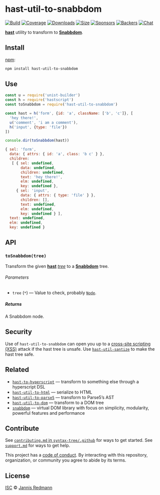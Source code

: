# hast-util-to-snabbdom

[![Build][build-badge]][build]
[![Coverage][coverage-badge]][coverage]
[![Downloads][downloads-badge]][downloads]
[![Size][size-badge]][size]
[![Sponsors][sponsors-badge]][collective]
[![Backers][backers-badge]][collective]
[![Chat][chat-badge]][chat]

[**hast**][hast] utility to transform to [**Snabbdom**][snabbdom].

## Install

[npm][]:

```sh
npm install hast-util-to-snabbdom
```

## Use

```js
const u = require('unist-builder')
const h = require('hastscript')
const toSnabbdom = require('hast-util-to-snabbdom')

const hast = h('form', {id: 'a', className: ['b', 'c']}, [
  'hey there!',
  u('comment', 'i am a comment'),
  h('input', {type: 'file'})
])

console.dir(toSnabbdom(hast))
```

```js
{ sel: 'form',
  data: { attrs: { id: 'a', class: 'b c' } },
  children:
   [ { sel: undefined,
       data: undefined,
       children: undefined,
       text: 'hey there!',
       elm: undefined,
       key: undefined },
     { sel: 'input',
       data: { attrs: { type: 'file' } },
       children: [],
       text: undefined,
       elm: undefined,
       key: undefined } ],
  text: undefined,
  elm: undefined,
  key: undefined }
```

## API

### `toSnabbdom(tree)`

Transform the given [**hast**][hast] [*tree*][tree] to a
[**Snabbdom**][snabbdom] tree.

###### Parameters

*   `tree` (`*`) — Value to check, probably [`Node`][node].

##### Returns

A Snabbdom node.

## Security

Use of `hast-util-to-snabbdom` can open you up to a
[cross-site scripting (XSS)][xss] attack if the hast tree is unsafe.
Use [`hast-util-santize`][sanitize] to make the hast tree safe.

## Related

*   [`hast-to-hyperscript`](https://github.com/syntax-tree/hast-to-hyperscript)
    — transform to something else through a hyperscript DSL
*   [`hast-util-to-html`](https://github.com/syntax-tree/hast-util-to-html)
    — serialize to HTML
*   [`hast-util-to-parse5`](https://github.com/syntax-tree/hast-util-to-parse5)
    — transform to Parse5’s AST
*   [`hast-util-to-dom`](https://github.com/syntax-tree/hast-util-to-dom)
    — transform to a DOM tree
*   [`snabbdom`](https://github.com/snabbdom/snabbdom)
    — virtual DOM library with focus on simplicity, modularity, powerful
    features and performance

## Contribute

See [`contributing.md` in `syntax-tree/.github`][contributing] for ways to get
started.
See [`support.md`][support] for ways to get help.

This project has a [code of conduct][coc].
By interacting with this repository, organization, or community you agree to
abide by its terms.

## License

[ISC][license] © [Jannis Redmann][author]

[build-badge]: https://img.shields.io/travis/syntax-tree/hast-util-to-snabbdom.svg

[build]: https://travis-ci.org/syntax-tree/hast-util-to-snabbdom

[coverage-badge]: https://img.shields.io/codecov/c/github/syntax-tree/hast-util-to-snabbdom.svg

[coverage]: https://codecov.io/github/syntax-tree/hast-util-to-snabbdom

[downloads-badge]: https://img.shields.io/npm/dm/hast-util-to-snabbdom.svg

[downloads]: https://www.npmjs.com/package/hast-util-to-snabbdom

[size-badge]: https://img.shields.io/bundlephobia/minzip/hast-util-to-snabbdom.svg

[size]: https://bundlephobia.com/result?p=hast-util-to-snabbdom

[sponsors-badge]: https://opencollective.com/unified/sponsors/badge.svg

[backers-badge]: https://opencollective.com/unified/backers/badge.svg

[collective]: https://opencollective.com/unified

[chat-badge]: https://img.shields.io/badge/chat-spectrum-7b16ff.svg

[chat]: https://spectrum.chat/unified/syntax-tree

[npm]: https://docs.npmjs.com/cli/install

[license]: license

[author]: https://jannisr.de

[contributing]: https://github.com/syntax-tree/.github/blob/HEAD/contributing.md

[support]: https://github.com/syntax-tree/.github/blob/HEAD/support.md

[coc]: https://github.com/syntax-tree/.github/blob/HEAD/code-of-conduct.md

[tree]: https://github.com/syntax-tree/unist#tree

[hast]: https://github.com/syntax-tree/hast

[node]: https://github.com/syntax-tree/hast#nodes

[snabbdom]: https://github.com/snabbdom/snabbdom#snabbdom

[xss]: https://en.wikipedia.org/wiki/Cross-site_scripting

[sanitize]: https://github.com/syntax-tree/hast-util-sanitize
